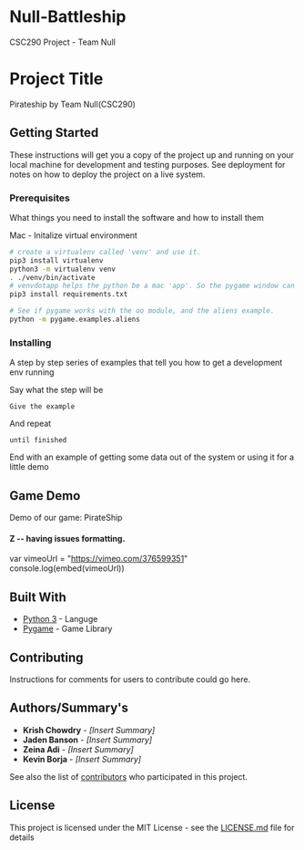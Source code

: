 # Null-Battleship
CSC290 Project - Team Null

# Project Title

Pirateship by Team Null(CSC290)

## Getting Started

These instructions will get you a copy of the project up and running on your local machine for development and testing purposes. See deployment for notes on how to deploy the project on a live system.

### Prerequisites

What things you need to install the software and how to install them

Mac - Initalize virtual environment

```bash
# create a virtualenv called 'venv' and use it.
pip3 install virtualenv
python3 -m virtualenv venv
. ./venv/bin/activate
# venvdotapp helps the python be a mac 'app'. So the pygame window can get focus.
pip3 install requirements.txt

# See if pygame works with the oo module, and the aliens example.
python -m pygame.examples.aliens
```

### Installing

A step by step series of examples that tell you how to get a development env running

Say what the step will be

```
Give the example
```

And repeat

```
until finished
```

End with an example of getting some data out of the system or using it for a little demo

## Game Demo

Demo of our game: PirateShip 
#### Z -- having issues formatting. 
var vimeoUrl = "https://vimeo.com/376599351"
console.log(embed(vimeoUrl))




## Built With

* [Python 3](https://www.python.org/download/releases/3.0/) - Languge 
* [Pygame](https://www.pygame.org/news) - Game Library

## Contributing

Instructions for comments for users to contribute could go here.

## Authors/Summary's

* **Krish Chowdry** - *[Insert Summary]* 
* **Jaden Banson** - *[Insert Summary]* 
* **Zeina Adi** - *[Insert Summary]* 
* **Kevin Borja** - *[Insert Summary]* 

See also the list of [contributors](https://github.com/your/project/contributors) who participated in this project.

## License

This project is licensed under the MIT License - see the [LICENSE.md](LICENSE.md) file for details




